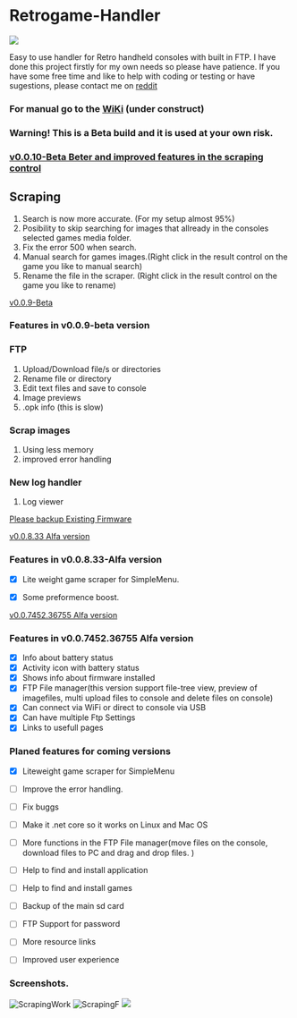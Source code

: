 # Retrogame-Handler

![](http://timeonline.se/RGHandler/images/TimeOnlineLogoV3.png)



Easy to use handler for Retro handheld consoles with built in FTP. 
I have done this project firstly for my own needs so please have patience. 
If you have some free time and like to help with coding or testing or have sugestions, please contact me on [reddit](https://www.reddit.com/user/nikryd/)

### For manual go to the [WiKi](https://github.com/nikryden/Retrogame-Handler/wiki) (under construct)

### Warning! This is a Beta build and it is used at your own risk.

### [v0.0.10-Beta Beter and improved features in the scraping control](https://github.com/nikryden/Retrogame-Handler/releases/tag/0.0.10-beta)

## Scraping ##
1. Search is now more accurate. (For my setup almost 95%)
2. Posibility to skip searching for images that allready in the consoles selected games media folder.
3. Fix the error 500  when search.
4. Manual search for games images.(Right click in the result control on the game you like to manual search)
5. Rename the file in the scraper. (Right click in the result control on the game you like to rename)

[v0.0.9-Beta](https://github.com/nikryden/Retrogame-Handler/releases/tag/0.0.9-beta)
### Features in v0.0.9-beta version

### FTP ###
1. Upload/Download file/s or directories
2. Rename file or directory
3. Edit text files and save to console
4. Image previews 
5. .opk info (this is slow)


### Scrap images  ###
1. Using less memory
2. improved error handling 

### New log handler ###
1. Log viewer

[Please backup Existing Firmware](http://wagnerstechtalk.com/rg350tips/#Backup_Existing_Firmware)

[v0.0.8.33 Alfa version](https://github.com/nikryden/Retrogame-Handler/releases/tag/0.0.8.33-Alpha)

### Features in v0.0.8.33-Alfa version
 - [x] Lite weight game scraper for SimpleMenu.
 - [x] Some preformence boost.


[v0.0.7452.36755 Alfa version](https://github.com/nikryden/Retrogame-Handler/releases)

 ### Features in v0.0.7452.36755 Alfa version

- [x] Info about battery status
- [x] Activity icon with battery status
- [x] Shows info about firmware installed
- [x] FTP File manager(this version support file-tree view, preview of imagefiles, multi upload files to console and delete files on console)
- [x] Can connect via WiFi or direct to console via USB
- [x] Can have multiple Ftp Settings
- [x] Links to usefull pages

### Planed features for coming versions

- [X] Liteweight game scraper for SimpleMenu 
- [ ] Improve the error handling. 
- [ ] Fix buggs 
- [ ] Make it .net core so it works on Linux and Mac OS 

- [ ] More functions in the FTP File manager(move files on the console, download files to PC and drag and drop files. ) 
- [ ] Help to find and install application
- [ ] Help to find and install games
- [ ] Backup of the main sd card

- [ ] FTP Support for password

- [ ] More resource links
- [ ] Improved user experience
 
 ### Screenshots. 

![ScrapingWork](https://user-images.githubusercontent.com/7419588/85471994-8c8b4e00-b5b1-11ea-917f-3a50d658af49.png)
![ScrapingF](https://user-images.githubusercontent.com/7419588/85430577-96e12400-b580-11ea-959c-7e68f6454502.png)
![](http://timeonline.se/RGHandler/images/FTPExplorer.png)

